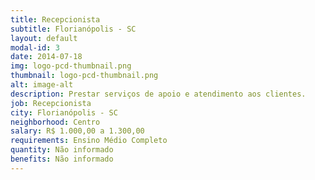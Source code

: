 ```yaml
---
title: Recepcionista
subtitle: Florianópolis - SC
layout: default
modal-id: 3
date: 2014-07-18
img: logo-pcd-thumbnail.png
thumbnail: logo-pcd-thumbnail.png
alt: image-alt
description: Prestar serviços de apoio e atendimento aos clientes.
job: Recepcionista
city: Florianópolis - SC
neighborhood: Centro
salary: R$ 1.000,00 a 1.300,00
requirements: Ensino Médio Completo
quantity: Não informado
benefits: Não informado
---
```

